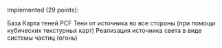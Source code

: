 Implemented (29 points):

База
Карта теней
PCF
Тени от источника во все стороны (при помощи кубических текстурных карт)
Реализация источника света в виде системы частиц (огонь)

